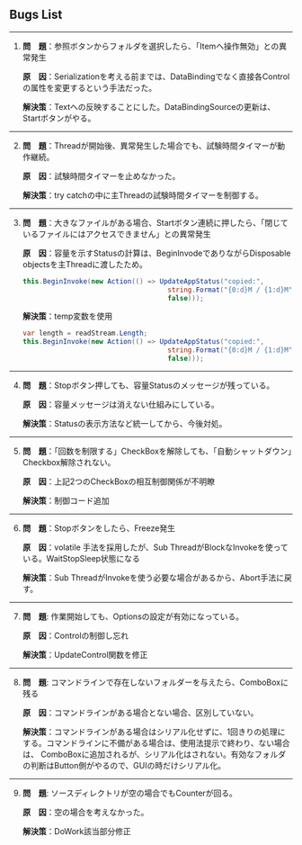 ## Bugs List

***
1.  **問　題**：参照ボタンからフォルダを選択したら、「Itemへ操作無効」との異常発生
    
    **原　因**：Serializationを考える前までは、DataBindingでなく直接各Controlの属性を変更するという手法だった。

    **解決策**：Textへの反映することにした。DataBindingSourceの更新は、Startボタンがやる。

***
2.  **問　題**：Threadが開始後、異常発生した場合でも、試験時間タイマーが動作継続。
    
    **原　因**：試験時間タイマーを止めなかった。

    **解決策**：try catchの中に主Threadの試験時間タイマーを制御する。

***
3.  **問　題**：大きなファイルがある場合、Startボタン連続に押したら、「閉じているファイルにはアクセスできません」との異常発生
    
    **原　因**：容量を示すStatusの計算は、BeginInvodeでありながらDisposable objectsを主Threadに渡したため。
    
    ```csharp
    this.BeginInvoke(new Action(() => UpdateAppStatus("copied:",
                                        string.Format("{0:d}M / {1:d}M", bytes / 1024 / 1024, readStream.Length / 1024 / 1024),
                                        false)));
    ```

    **解決策**：temp変数を使用
    ```csharp
    var length = readStream.Length;
    this.BeginInvoke(new Action(() => UpdateAppStatus("copied:",
                                        string.Format("{0:d}M / {1:d}M", bytes / 1024 / 1024, length / 1024 / 1024),
                                        false)));
    ```

***
4.  **問　題**：Stopボタン押しても、容量Statusのメッセージが残っている。
    
    **原　因**：容量メッセージは消えない仕組みにしている。

    **解決策**：Statusの表示方法など統一してから、今後対処。
	
***
5.  **問　題**：「回数を制限する」CheckBoxを解除しても、「自動シャットダウン」Checkbox解除されない。
    
    **原　因**：上記2つのCheckBoxの相互制御関係が不明瞭

    **解決策**：制御コード追加
***
6.  **問　題**：Stopボタンをしたら、Freeze発生
    
    **原　因**：volatile 手法を採用したが、Sub ThreadがBlockなInvokeを使っている。WaitStopSleep状態になる

    **解決策**：Sub ThreadがInvokeを使う必要な場合があるから、Abort手法に戻す。
***
7.  **問　題**: 作業開始しても、Optionsの設定が有効になっている。
    
    **原　因**：Controlの制御し忘れ
    
    **解決策**：UpdateControl関数を修正
***
8.  **問　題**: コマンドラインで存在しないフォルダーを与えたら、ComboBoxに残る
    
    **原　因**：コマンドラインがある場合とない場合、区別していない。
    
    **解決策**：コマンドラインがある場合はシリアル化せずに、1回きりの処理にする。コマンドラインに不備がある場合は、使用法提示で終わり、ない場合は、
ComboBoxに追加されるが、シリアル化はされない。有効なフォルダの判断はButton側がやるので、GUIの時だけシリアル化。
***
9.  **問　題**: ソースディレクトリが空の場合でもCounterが回る。
    
    **原　因**：空の場合を考えなかった。
    
    **解決策**：DoWork該当部分修正




